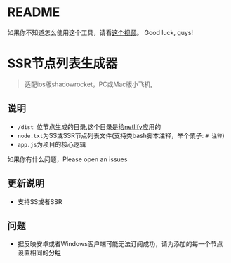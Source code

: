 # README
如果你不知道怎么使用这个工具，请看[这个视频](https://www.youtube.com/watch?v=1Pm2gzSDaX0)。
Good luck, guys!

# SSR节点列表生成器
> 适配ios版shadowrocket，PC或Mac版小飞机,

## 说明
- `/dist `位节点生成的目录,这个目录是给[netlify](https://app.netlify.com/)应用的
- `node.txt`为SS或SSR节点列表文件(支持类bash脚本注释，举个栗子: `# 注释`)
- `app.js`为项目的核心逻辑

如果你有什么问题，Please open an issues


## 更新说明
- 支持SS或者SSR

## 问题
- 据反映安卓或者Windows客户端可能无法订阅成功，请为添加的每一个节点设置相同的**分组**


